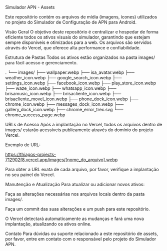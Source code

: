 Simulador APN - Assets

Este repositório contém os arquivos de mídia (imagens, ícones) utilizados no projeto do Simulador de Configuração de APN para Android.

Visão Geral
O objetivo deste repositório é centralizar e hospedar de forma eficiente todos os ativos visuais do simulador, garantindo que estejam sempre disponíveis e otimizados para a web. Os arquivos são servidos através do Vercel, que oferece alta performance e confiabilidade.

Estrutura de Pastas
Todos os ativos estão organizados na pasta images/ para fácil acesso e gerenciamento.

.
└── images/
    ├── wallpaper.webp
    ├── isa_avatar.webp
    ├── weather_icon.webp
    ├── google_search_icon.webp
    ├── settings_icon.webp
    ├── facebook_icon.webp
    ├── play_store_icon.webp
    ├── waze_icon.webp
    ├── whatsapp_icon.webp
    ├── brisamusic_icon.webp
    ├── brisacliente_icon.webp
    ├── brisacliente_movel_icon.webp
    ├── phone_dock_icon.webp
    ├── chrome_icon.webp
    ├── messages_dock_icon.webp
    ├── gallery_dock_icon.webp
    ├── chrome_error_trex.svg
    └── chrome_success_page.webp

URLs de Acesso
Após a implantação no Vercel, todos os arquivos dentro de images/ estarão acessíveis publicamente através do domínio do projeto Vercel.

Exemplo de URL:

https://thiagos-projects-712902f8.vercel.app/images/[nome_do_arquivo].webp

Para obter a URL exata de cada arquivo, por favor, verifique a implantação no seu painel do Vercel.

Manutenção e Atualização
Para atualizar ou adicionar novos ativos:

Faça as alterações necessárias nos arquivos locais dentro da pasta images/.

Faça um commit das suas alterações e um push para este repositório.

O Vercel detectará automaticamente as mudanças e fará uma nova implantação, atualizando os ativos online.

Contato
Para dúvidas ou suporte relacionado a este repositório de assets, por favor, entre em contato com o responsável pelo projeto do Simulador APN.
